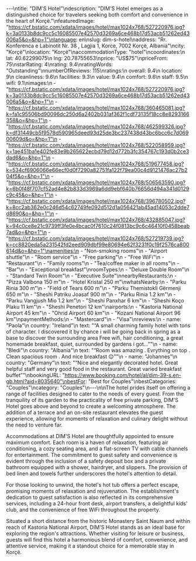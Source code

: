 ---\ntitle: "DIM'S Hotel"\ndescription: "DIM'S Hotel emerges as a distinguished choice for travelers seeking both comfort and convenience in the heart of Korçë."\nfeaturedImage: "https://cf.bstatic.com/xdata/images/hotel/max1024x768/527220976.jpg?k=3a0133b8dc9cc5c16085507e42570d3269a6ce468b17d53acb51262ed43006a5&o=&hp=1"\nlanguage: en\nslug: dim-s-hotel\naddress: "Rr. Konferenca e Labinotit Nr. 38 , Lagjia 1, Korce, 7002 Korçë, Albania"\ncity: "Korçë"\nlocation: "Korçë"\naccommodationType: "hotel"\ncoordinates:\n  lat: 40.62299075\n  lng: 20.78755653\nprice: "US$75"\npriceFrom: 75\nstarRating: 4\nrating: 9.4\nratingWords: "Outstanding"\nnumberOfReviews: 115\nratings:\n  overall: 9.4\n  location: 9\n  cleanliness: 9.6\n  facilities: 9.3\n  value: 9.4\n  comfort: 9.6\n  staff: 9.5\n  wifi: 9.1\nimages:\n  - "https://cf.bstatic.com/xdata/images/hotel/max1024x768/527220976.jpg?k=3a0133b8dc9cc5c16085507e42570d3269a6ce468b17d53acb51262ed43006a5&o=&hp=1"\n  - "https://cf.bstatic.com/xdata/images/hotel/max1024x768/360465081.jpg?k=fa1c95506bd90096dc250d6a2402b031af362f1cdf73135f18cc8e8293166358&o=&hp=1"\n  - "https://cf.bstatic.com/xdata/images/hotel/max1024x768/462599326.jpg?k=df31449cb5f9578d590965deed93d25de3bc237438d43bc6bcc6c7d06900609d&o=&hp=1"\n  - "https://cf.bstatic.com/xdata/images/hotel/max1024x768/522058959.jpg?k=1ae451ba1e402fe83e9b265622ecbd79d12d772b3fc354767c193d0b2ce3dad6&o=&hp=1"\n  - "https://cf.bstatic.com/xdata/images/hotel/max1024x768/519677458.jpg?k=534cf6906066e66ecf0d0f7290a82751fa122f79ea00c4d9121476ac27b204f5&o=&hp=1"\n  - "https://cf.bstatic.com/xdata/images/hotel/max1024x768/506563590.jpg?k=6b0f48f707cf52ad4e82b833d3969a6dd9ebf640b76656d494a341d0129c9c45&o=&hp=1"\n  - "https://cf.bstatic.com/xdata/images/hotel/max1024x768/396780502.jpg?k=8cc2ab362e0c246d54c62749fe092d512d1a056421ab45ad14053c2dde7d8690&o=&hp=1"\n  - "https://cf.bstatic.com/xdata/images/hotel/max1024x768/432885047.jpg?k=94c0ce8e21c9739ff3fe0e4bcac0f7610c24f0813bc9c6c46410f0458beab7ad&o=&hp=1"\n  - "https://cf.bstatic.com/xdata/images/hotel/max1024x768/527219739.jpg?k=cc8820eda5a231542fd2eed909dbf99e80694e62f3231f0c19f2576ca800614d&o=&hp=1"\namenities:\n  - "Non-smoking rooms"\n  - "Airport shuttle"\n  - "Room service"\n  - "Free parking"\n  - "Free WiFi"\n  - "Restaurant"\n  - "Family rooms"\n  - "Tea/coffee maker in all rooms"\n  - "Bar"\n  - "Exceptional breakfast"\nroomTypes:\n  - "Deluxe Double Room"\n  - "Standard Twin Room"\n  - "Executive Suite"\nnearbyRestaurants:\n  - "Pizza Valbona 150 m"\n  - "Hotel Kristal 250 m"\nwhatsNearby:\n  - "Parku Rinia 300 m"\n  - "Field of Tears 600 m"\n  - "Parku Themistokli Gërmenji 650 m"\n  - "Sheshi Patriku Joasaf 900 m"\n  - "Parku Rinia 1.2 km"\n  - "Parku Vangjush Mio 1.2 km"\n  - "Sheshi Panxhar 6 km"\n  - "Sheshi Koço Plaku 11 km"\n  - "Sheshi Penetori 12 km"\nairports:\n  - "Kastoria National Airport 45 km"\n  - "Ohrid Airport 60 km"\n  - "Kozani National Airport 96 km"\npaymentMethods:\n  - "Mastercard"\n  - "Visa"\nreviews:\n  - name: "Paola"\n    country: "Ireland"\n    text: "“A small charming family hotel with tons of character. I discovered it by chance i will be going back in spring as a base to discover the surrounding area
Free wifi, hair conditioning, a great homemade breakfast, quiet, surrounded by gardens i got...”"\n  - name: "Bledi"\n    country: "Albania"\n    text: "“Room was amazing . Evrything on top . Clean spacious room . And nice breakfast 😌”"\n  - name: "Johannes"\n    country: "Germany"\n    text: "“Nice and elegantly decorated hotel. Great helpful staff and very good food in the restaurant. Great varied breakfast buffet”"\nbookingURL: "https://www.booking.com/hotel/al/dim-39-s.en-gb.html?aid=8035640"\nbestFor: "Best for Couples"\nbestCategories: "Couples"\ncategory: "Couples"\n---\n\nThe hotel prides itself on offering a range of facilities designed to cater to the needs of every guest. From the tranquility of its garden to the practicality of free private parking, DIM'S Hotel goes above and beyond to create a welcoming atmosphere. The addition of a terrace and an on-site restaurant elevates the guest experience, allowing for moments of relaxation and culinary delight without the need to venture far.

Accommodations at DIM'S Hotel are thoughtfully appointed to ensure maximum comfort. Each room is a haven of relaxation, featuring air conditioning, a cozy seating area, and a flat-screen TV with cable channels for entertainment. The commitment to guest safety and convenience is evident through the inclusion of a safety deposit box and a private bathroom equipped with a shower, hairdryer, and slippers. The provision of bed linen and towels further underscores the hotel's attention to detail.

For those looking to unwind, the hotel's hot tub offers a perfect escape, promising moments of relaxation and rejuvenation. The establishment's dedication to guest satisfaction is also reflected in its comprehensive services, including a 24-hour front desk, airport transfers, a delightful kids' club, and the convenience of free WiFi throughout the property.

Situated a short distance from the historic Monastery Saint Naum and within reach of Kastoria National Airport, DIM'S Hotel stands as an ideal base for exploring the region's attractions. Whether visiting for leisure or business, guests will find this hotel a harmonious blend of comfort, convenience, and attentive service, making it a standout choice for a memorable stay in Korçë.